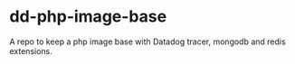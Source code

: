 # dd-php-image-base
A repo to keep a php image base with Datadog tracer, mongodb and redis extensions.
